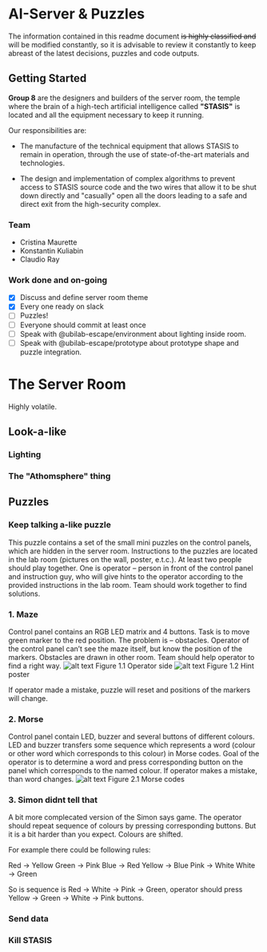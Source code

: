 # AI-Server &amp; Puzzles

The information contained in this readme document ~~is highly classified and~~ will be modified constantly, so it is advisable to review it constantly to keep abreast of the latest decisions, puzzles and code outputs.

## Getting Started
**Group 8** are the designers and builders of the server room, the temple where the brain of a high-tech artificial intelligence called **"STASIS"** is located and all the equipment necessary to keep it running.

Our responsibilities are: 

* The manufacture of the technical equipment that allows STASIS to remain in operation, through the use of state-of-the-art materials and technologies.

* The design and implementation of complex algorithms to prevent access to STASIS source code and the two wires that allow it to be shut down directly and "casually" open all the doors leading to a safe and direct exit from the high-security complex.

### Team
* Cristina Maurette
* Konstantin Kuliabin
* Claudio Ray 

### Work done and on-going
- [x] Discuss and define server room theme
- [x] Every one ready on slack
- [ ] Puzzles! 
- [ ] Everyone should commit at least once
- [ ] Speak with @ubilab-escape/environment about lighting inside room.
- [ ] Speak with @ubilab-escape/prototype about prototype shape and puzzle integration.

# The Server Room
Highly volatile.

## Look-a-like
### Lighting
### The "Athomsphere" thing

## Puzzles
### Keep talking a-like puzzle
This puzzle contains a set of the small mini puzzles on the control panels, which are hidden in the server room. Instructions to the puzzles are located in the lab room (pictures on the wall, poster, e.t.c.). At least two people should play together. One is operator – person in front of the control panel and instruction guy, who will give hints to the operator according to the provided instructions in the lab room. Team should work together to find solutions. 

### 1. Maze
Control panel contains an RGB LED matrix and 4 buttons. Task is to move green marker to the red position. The problem is – obstacles. Operator of the control panel can’t see the maze itself, but know the position of the markers. Obstacles are drawn in other room. Team should help operator to find a right way.
![alt text](https://i.ibb.co/rp1gkPp/Operator-view.png) 
Figure 1.1 Operator side
![alt text](https://i.ibb.co/8zSGD9x/Team-view.png)
Figure 1.2 Hint poster

If operator made a mistake, puzzle will reset and positions of the markers will change.

### 2. Morse
Control panel contain LED, buzzer and several buttons of different colours. LED and buzzer transfers some sequence which represents a word (colour or other word which corresponds to this colour) in Morse codes. Goal of the operator is to determine a word and press corresponding button on the panel which corresponds to the named colour. If operator makes a mistake, than word changes.
![alt text](https://upload.wikimedia.org/wikipedia/commons/thumb/b/b5/International_Morse_Code.svg/800px-International_Morse_Code.svg.png)
Figure 2.1 Morse codes

### 3. Simon didnt tell that
A bit more complecated version of the Simon says game. The operator should repeat sequence of colours by pressing corresponding buttons. But it is a bit harder than you expect. Colours are shifted.

For example there could be following rules:

Red     -> Yellow
Green   -> Pink
Blue    -> Red
Yellow  -> Blue
Pink    -> White
White   -> Green

So is sequence is Red -> White -> Pink -> Green, operator should press Yellow -> Green -> White -> Pink buttons.

### Send data


### Kill STASIS

 

